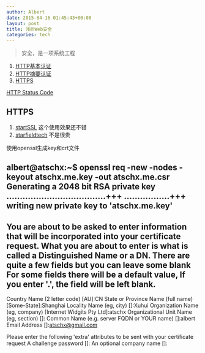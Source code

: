 ```yaml
---
author: Albert
date: 2015-04-16 01:45:43+00:00
layout: post
title: 浅析Web安全 
categories: tech
---
```


> 安全，是一项系统工程

1. [HTTP基本认证](http://zh.wikipedia.org/wiki/HTTP%E5%9F%BA%E6%9C%AC%E8%AE%A4%E8%AF%81)
2. [HTTP摘要认证](http://zh.wikipedia.org/wiki/HTTP%E6%91%98%E8%A6%81%E8%AE%A4%E8%AF%81)
3. [HTTPS](http://zh.wikipedia.org/wiki/%E8%B6%85%E6%96%87%E6%9C%AC%E4%BC%A0%E8%BE%93%E5%AE%89%E5%85%A8%E5%8D%8F%E8%AE%AE)

[HTTP Status Code](http://en.wikipedia.org/wiki/List_of_HTTP_status_codes)

HTTPS
-----

1. [startSSL](http://www.startssl.com/) 这个使用效果还不错
2. [starfieldtech](https://www.starfieldtech.com/) 不是很贵

使用openssl生成key和crt文件

albert@atschx:~$ openssl req -new -nodes -keyout atschx.me.key -out atschx.me.csr
Generating a 2048 bit RSA private key
.....................................+++
.................+++
writing new private key to 'atschx.me.key'
-----
You are about to be asked to enter information that will be incorporated
into your certificate request.
What you are about to enter is what is called a Distinguished Name or a DN.
There are quite a few fields but you can leave some blank
For some fields there will be a default value,
If you enter '.', the field will be left blank.
-----
Country Name (2 letter code) [AU]:CN
State or Province Name (full name) [Some-State]:Shanghai
Locality Name (eg, city) []:Xuhui
Organization Name (eg, company) [Internet Widgits Pty Ltd]:atschx
Organizational Unit Name (eg, section) []:
Common Name (e.g. server FQDN or YOUR name) []:albert
Email Address []:atschx@gmail.com

Please enter the following 'extra' attributes
to be sent with your certificate request
A challenge password []:
An optional company name []:



